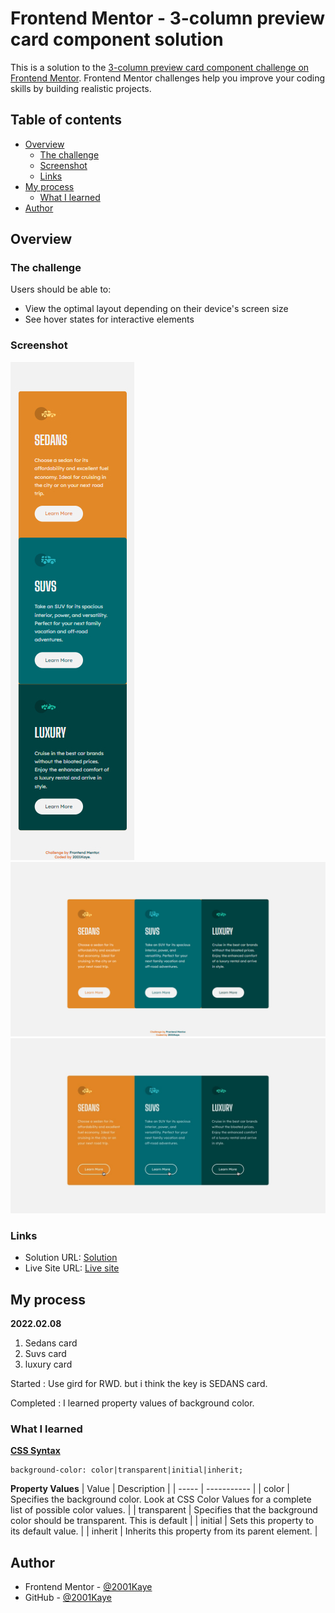 # Frontend Mentor - 3-column preview card component solution

This is a solution to the [3-column preview card component challenge on Frontend Mentor](https://www.frontendmentor.io/challenges/3column-preview-card-component-pH92eAR2-). Frontend Mentor challenges help you improve your coding skills by building realistic projects.

## Table of contents

- [Overview](#overview)
  - [The challenge](#the-challenge)
  - [Screenshot](#screenshot)
  - [Links](#links)
- [My process](#my-process)
  - [What I learned](#what-i-learned)
- [Author](#author)

## Overview

### The challenge

Users should be able to:

- View the optimal layout depending on their device's screen size
- See hover states for interactive elements

### Screenshot

![](./design/mobile-design.jpg)
![](./design/desktop-design.jpg)
![](./design/active-states.jpg)

### Links

- Solution URL: [Solution](https://www.frontendmentor.io/solutions/)
- Live Site URL: [Live site](https://jhan117.github.io/3-column-preview-card/)

## My process

**2022.02.08**
   
1. Sedans card
2. Suvs card
3. luxury card
   
Started : Use gird for RWD. but i think the key is SEDANS card.
   
Completed : I learned property values of background color.

### What I learned
[**CSS Syntax**](https://www.w3schools.com/cssref/pr_background-color.asp)
```
background-color: color|transparent|initial|inherit;
```
   
**Property Values**
| Value |	Description |
| ----- | ----------- |
| color |	Specifies the background color. Look at CSS Color Values for a complete list of possible color values. |
| transparent |	Specifies that the background color should be transparent. This is default |
| initial |	Sets this property to its default value. |
| inherit |	Inherits this property from its parent element. |

## Author

- Frontend Mentor - [@2001Kaye](https://www.frontendmentor.io/profile/jhan117)
- GitHub - [@2001Kaye](https://github.com/jhan117)